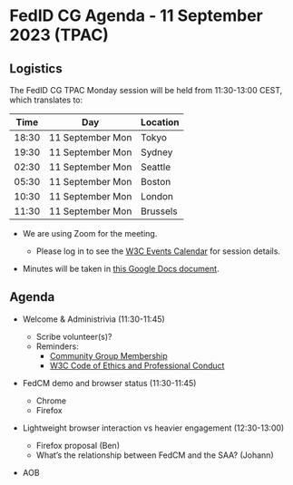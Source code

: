 # FedID CG Agenda - 11 September 2023 (TPAC)

## Logistics

The FedID CG TPAC Monday session will be held from 11:30-13:00 CEST, which translates to:

| Time         | Day    | Location      |
| ------------ | ------ | ------------- |
| 18:30 | 11 September Mon | Tokyo         |
| 19:30 | 11 September Mon | Sydney        |
| 02:30 | 11 September Mon | Seattle       |
| 05:30 | 11 September Mon | Boston        |
| 10:30 | 11 September Mon | London        |
| 11:30 | 11 September Mon | Brussels      |


* We are using Zoom for the meeting.
    * Please log in to see the [W3C Events Calendar](https://www.w3.org/events/meetings/acc973a2-bb3f-43b5-a139-4ace1551ac07/) for session details. 

* Minutes will be taken in [this Google Docs document](https://docs.google.com/document/d/12PLJQHrTCwFDcLeBvOiH3RjYHuVCF1a9ljYyPUj-S3o/edit).


## Agenda

* Welcome & Administrivia (11:30-11:45)
  * Scribe volunteer(s)?
  * Reminders: 
     * [Community Group Membership](https://www.w3.org/community/fed-id/)
     * [W3C Code of Ethics and Professional Conduct](https://www.w3.org/Consortium/cepc/)

* FedCM demo and browser status (11:30-11:45)
  * Chrome
  * Firefox

*  Lightweight browser interaction vs heavier engagement (12:30-13:00)
   * Firefox proposal (Ben)
   * What’s the relationship between FedCM and the SAA? (Johann)

* AOB

